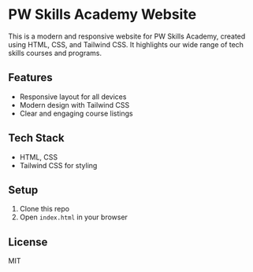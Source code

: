 # PW Skills Academy Website

This is a modern and responsive website for PW Skills Academy, created using HTML, CSS, and Tailwind CSS. It highlights our wide range of tech skills courses and programs.

## Features
- Responsive layout for all devices
- Modern design with Tailwind CSS
- Clear and engaging course listings

## Tech Stack
- HTML, CSS
- Tailwind CSS for styling

## Setup
1. Clone this repo
2. Open `index.html` in your browser

## License
MIT
